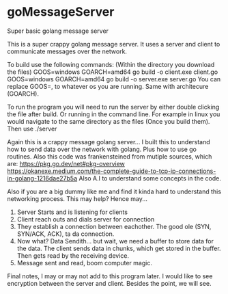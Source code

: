 # goMessageServer
Super basic golang message server

This is a super crappy golang message server. It uses a server and client to communicate messages over the network. 

To build use the following commands: (Within the directory you download the files)
GOOS=windows GOARCH=amd64 go build -o client.exe client.go
GOOS=windows GOARCH=amd64 go build -o server.exe server.go
You can replace GOOS=<os>, to whatever os you are running. Same with architecure (GOARCH). 

To run the program you will need to run the server by either double clicking the file after build. Or running in the command line. For example in linux you would navigate to the same directory as the files (Once you build them). Then use ./server


Again this is a crappy message golang server... I built this to understand how to send data over the network with golang. Plus how to use go routines. Also this code was frankensteined from mutiple sources, which are:
https://pkg.go.dev/net#pkg-overview
https://okanexe.medium.com/the-complete-guide-to-tcp-ip-connections-in-golang-1216dae27b5a
Also A.I to understand some concepts in the code. 

Also if you are a big dummy like me and find it kinda hard to understand this networking process. This may help? Hence may...
1. Server Starts and is listening for clients
2. Client reach outs and dials server for connection
3. They establish a connection between eachother. The good ole (SYN, SYN/ACK, ACK), ta da connection.
4. Now what? Data Sendith... but wait, we need a buffer to store data for the data.
     The client sends data in chunks, which get stored in the buffer. Then gets read by the receiving device.
5. Message sent and read, boom computer magic.

Final notes, I may or may not add to this program later. I would like to see encryption between the server and client. Besides the point, we will see. 
